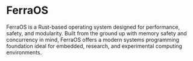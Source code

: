 # FerraOS
FerraOS is a Rust-based operating system designed for performance, safety, and modularity. Built from the ground up with memory safety and concurrency in mind, FerraOS offers a modern systems programming foundation ideal for embedded, research, and experimental computing environments.
